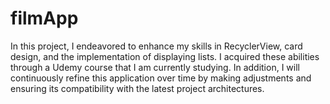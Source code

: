 # filmApp
In this project, I endeavored to enhance my skills in RecyclerView, card design, and the implementation of displaying lists. I acquired these abilities through a Udemy course that I am currently studying.
In addition, I will continuously refine this application over time by making adjustments and ensuring its compatibility with the latest project architectures.
